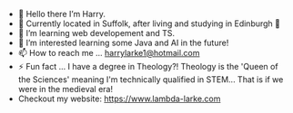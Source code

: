 - 👋 Hello there I’m Harry.
- 🚀 Currently located in Suffolk, after living and studying in Edinburgh 🏴󠁧󠁢󠁳󠁣󠁴󠁿
- 🌱 I’m learning web developement and TS. 
- 👀 I’m interested learning some Java and AI in the future! 
- 📫 How to reach me ... harrylarke1@hotmail.com
- ⚡ Fun fact ... I have a degree in Theology?! Theology is the 'Queen of the Sciences' meaning I'm technically qualified in STEM... That is if we were in the medieval era!
- Checkout my website: https://www.lambda-larke.com
<!---
HarryLarke/HarryLarke is a ✨ special ✨ repository because its `README.md` (this file) appears on your GitHub profile.
You can click the Preview link to take a look at your changes.
--->
